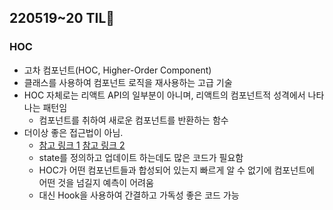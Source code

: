 ## 220519~20 TIL💭


### HOC
- 고차 컴포넌트(HOC, Higher-Order Component)
- 클래스를 사용하여 컴포넌트 로직을 재사용하는 고급 기술
- HOC 자체로는 리액트 API의 일부분이 아니며, 리액트의 컴포넌트적 성격에서 나타나는 패턴임
	- 컴포넌트를 취하여 새로운 컴포넌트를 반환하는 함수
- 더이상 좋은 접근법이 아님.
	- [참고 링크 1](https://surviveasdev.tistory.com/entry/React-hook%EC%9D%B4-%EB%82%98%EC%98%A8-%EC%9D%B4%EC%9C%A0%EC%99%80-%EC%82%AC%EC%9A%A9%ED%95%B4%EC%95%BC-%ED%95%98%EB%8A%94-%EC%9D%B4%EC%9C%A0) [참고 링크 2](https://yceffort.kr/2020/10/react-hooks-and-hocs)
	- state를 정의하고 업데이트 하는데도 많은 코드가 필요함
	- HOC가 어떤 컴포넌트들과 합성되어 있는지 빠르게 알 수 없기에 컴포넌트에 어떤 것을 넘길지 예측이 어려움
	- 대신 Hook을 사용하여 간결하고 가독성 좋은 코드 가능
